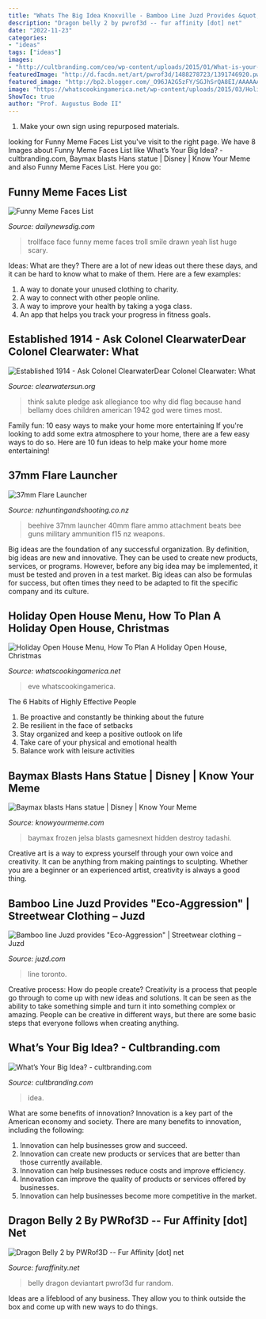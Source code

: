 ```yaml
---
title: "Whats The Big Idea Knoxville - Bamboo Line Juzd Provides &quot;eco-aggression&quot;"
description: "Dragon belly 2 by pwrof3d -- fur affinity [dot] net"
date: "2022-11-23"
categories:
- "ideas"
tags: ["ideas"]
images:
- "http://cultbranding.com/ceo/wp-content/uploads/2015/01/What-is-your-big-idea.png"
featuredImage: "http://d.facdn.net/art/pwrof3d/1488278723/1391746920.pwrof3d_dragon_belly_2.2gif.gif"
featured_image: "http://bp2.blogger.com/_O96JA2G5zFY/SGJhSrQA8EI/AAAAAAAAAF0/XnGkYLWsMjA/s400/boxes.JPG"
image: "https://whatscookingamerica.net/wp-content/uploads/2015/03/Holiday-Open-House1.jpg"
ShowToc: true
author: "Prof. Augustus Bode II"
---
```



1. Make your own sign using repurposed materials.

	

		
looking for Funny Meme Faces List you've visit to the right page. We have 8 Images about Funny Meme Faces List like What’s Your Big Idea? - cultbranding.com, Baymax blasts Hans statue | Disney | Know Your Meme and also Funny Meme Faces List. Here you go:
		
    
## Funny Meme Faces List

<img loading=lazy src="http://dailynewsdig.com/wp-content/uploads/2012/06/Trollface.jpg" onerror="this.onerror=null;this.src='https://tse4.mm.bing.net/th?id=OIP.P6p5YAqbkjDTrrlsEe1FMQHaFi&amp;pid=15.1';" alt="Funny Meme Faces List">

_Source: dailynewsdig.com_

>trollface face funny meme faces troll smile drawn yeah list huge scary. 

	

Ideas: What are they?
There are a lot of new ideas out there these days, and it can be hard to know what to make of them. Here are a few examples:
1. A way to donate your unused clothing to charity.
2. A way to connect with other people online.
3. A way to improve your health by taking a yoga class.
4. An app that helps you track your progress in fitness goals.

    
## Established 1914 - ﻿Ask Colonel ClearwaterDear Colonel Clearwater: What

<img loading=lazy src="http://clearwatersun.org/yahoo_site_admin/assets/images/Bellamy_salute_pledge_of_Allegiance.88113737_std.jpg" onerror="this.onerror=null;this.src='https://tse2.mm.bing.net/th?id=OIP.tgDF0835maRdql1ENOYa9wHaFz&amp;pid=15.1';" alt="Established 1914 - ﻿Ask Colonel ClearwaterDear Colonel Clearwater: What">

_Source: clearwatersun.org_

>think salute pledge ask allegiance too why did flag because hand bellamy does children american 1942 god were times most. 

	

Family fun: 10 easy ways to make your home more entertaining
If you're looking to add some extra atmosphere to your home, there are a few easy ways to do so. Here are 10 fun ideas to help make your home more entertaining!

    
## 37mm Flare Launcher

<img loading=lazy src="http://www.nzhuntingandshooting.co.nz/attachments/f15/10524-37mm-flare-launcher-40mmbeehive.jpg" onerror="this.onerror=null;this.src='https://tse2.mm.bing.net/th?id=OIP.A0JrxdNSDPZJ3kAAcWHgPwHaKL&amp;pid=15.1';" alt="37mm Flare Launcher">

_Source: nzhuntingandshooting.co.nz_

>beehive 37mm launcher 40mm flare ammo attachment beats bee guns military ammunition f15 nz weapons. 

	

Big ideas are the foundation of any successful organization. By definition, big ideas are new and innovative. They can be used to create new products, services, or programs. However, before any big idea may be implemented, it must be tested and proven in a test market. Big ideas can also be formulas for success, but often times they need to be adapted to fit the specific company and its culture.

    
## Holiday Open House Menu, How To Plan A Holiday Open House, Christmas

<img loading=lazy src="https://whatscookingamerica.net/wp-content/uploads/2015/03/Holiday-Open-House1.jpg" onerror="this.onerror=null;this.src='https://tse1.mm.bing.net/th?id=OIP.1rosqSTMncWwitArbQkSagHaKk&amp;pid=15.1';" alt="Holiday Open House Menu, How To Plan A Holiday Open House, Christmas">

_Source: whatscookingamerica.net_

>eve whatscookingamerica. 

	

The 6 Habits of Highly Effective People
1. Be proactive and constantly be thinking about the future 
2. Be resilient in the face of setbacks 
3. Stay organized and keep a positive outlook on life 
4. Take care of your physical and emotional health 
5. Balance work with leisure activities 

    
## Baymax Blasts Hans Statue | Disney | Know Your Meme

<img loading=lazy src="http://i0.kym-cdn.com/photos/images/facebook/000/899/753/f91.jpg" onerror="this.onerror=null;this.src='https://tse2.mm.bing.net/th?id=OIP.3LfIBL1xzrIOG71K6SKG8AHaLH&amp;pid=15.1';" alt="Baymax blasts Hans statue | Disney | Know Your Meme">

_Source: knowyourmeme.com_

>baymax frozen jelsa blasts gamesnext hidden destroy tadashi. 

	

Creative art is a way to express yourself through your own voice and creativity. It can be anything from making paintings to sculpting. Whether you are a beginner or an experienced artist, creativity is always a good thing.

    
## Bamboo Line Juzd Provides &quot;Eco-Aggression&quot; | Streetwear Clothing – Juzd

<img loading=lazy src="http://bp2.blogger.com/_O96JA2G5zFY/SGJhSrQA8EI/AAAAAAAAAF0/XnGkYLWsMjA/s400/boxes.JPG" onerror="this.onerror=null;this.src='https://tse3.mm.bing.net/th?id=OIP.IK0X4i2_keNLx82e9nUdtgAAAA&amp;pid=15.1';" alt="Bamboo line Juzd provides &quot;Eco-Aggression&quot; | Streetwear clothing – Juzd">

_Source: juzd.com_

>line toronto. 

	

Creative process: How do people create?
Creativity is a process that people go through to come up with new ideas and solutions. It can be seen as the ability to take something simple and turn it into something complex or amazing. People can be creative in different ways, but there are some basic steps that everyone follows when creating anything.

    
## What’s Your Big Idea? - Cultbranding.com

<img loading=lazy src="http://cultbranding.com/ceo/wp-content/uploads/2015/01/What-is-your-big-idea.png" onerror="this.onerror=null;this.src='https://tse2.mm.bing.net/th?id=OIP.iOh5Laf9vMIzRbZETFLQbwHaFg&amp;pid=15.1';" alt="What’s Your Big Idea? - cultbranding.com">

_Source: cultbranding.com_

>idea. 

	

What are some benefits of innovation?
Innovation is a key part of the American economy and society. There are many benefits to innovation, including the following: 
1. Innovation can help businesses grow and succeed. 
2. Innovation can create new products or services that are better than those currently available. 
3. Innovation can help businesses reduce costs and improve efficiency. 
4. Innovation can improve the quality of products or services offered by businesses. 
5. Innovation can help businesses become more competitive in the market.

    
## Dragon Belly 2 By PWRof3D -- Fur Affinity [dot] Net

<img loading=lazy src="http://d.facdn.net/art/pwrof3d/1488278723/1391746920.pwrof3d_dragon_belly_2.2gif.gif" onerror="this.onerror=null;this.src='https://tse3.mm.bing.net/th?id=OIP.oDQU01TEoGYQd-y7aiecqQHaF7&amp;pid=15.1';" alt="Dragon Belly 2 by PWRof3D -- Fur Affinity [dot] net">

_Source: furaffinity.net_

>belly dragon deviantart pwrof3d fur random. 

	

Ideas are a lifeblood of any business. They allow you to think outside the box and come up with new ways to do things.

